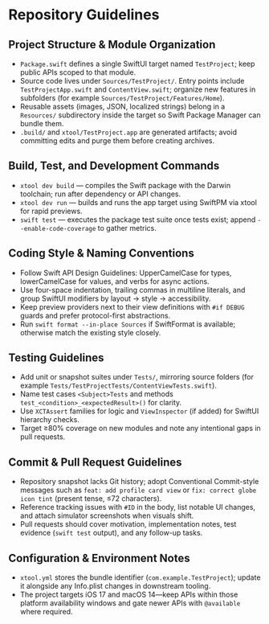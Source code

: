 # Repository Guidelines

## Project Structure & Module Organization
- `Package.swift` defines a single SwiftUI target named `TestProject`; keep public APIs scoped to that module.
- Source code lives under `Sources/TestProject/`. Entry points include `TestProjectApp.swift` and `ContentView.swift`; organize new features in subfolders (for example `Sources/TestProject/Features/Home`).
- Reusable assets (images, JSON, localized strings) belong in a `Resources/` subdirectory inside the target so Swift Package Manager can bundle them.
- `.build/` and `xtool/TestProject.app` are generated artifacts; avoid committing edits and purge them before creating archives.

## Build, Test, and Development Commands
- `xtool dev build` — compiles the Swift package with the Darwin toolchain; run after dependency or API changes.
- `xtool dev run` — builds and runs the app target using SwiftPM via xtool for rapid previews.
- `swift test` — executes the package test suite once tests exist; append `--enable-code-coverage` to gather metrics.

## Coding Style & Naming Conventions
- Follow Swift API Design Guidelines: UpperCamelCase for types, lowerCamelCase for values, and verbs for async actions.
- Use four-space indentation, trailing commas in multiline literals, and group SwiftUI modifiers by layout → style → accessibility.
- Keep preview providers next to their view definitions with `#if DEBUG` guards and prefer protocol-first abstractions.
- Run `swift format --in-place Sources` if SwiftFormat is available; otherwise match the existing style closely.

## Testing Guidelines
- Add unit or snapshot suites under `Tests/`, mirroring source folders (for example `Tests/TestProjectTests/ContentViewTests.swift`).
- Name test cases `<Subject>Tests` and methods `test_<condition>_<expectedResult>()` for clarity.
- Use `XCTAssert` families for logic and `ViewInspector` (if added) for SwiftUI hierarchy checks.
- Target ≥80% coverage on new modules and note any intentional gaps in pull requests.

## Commit & Pull Request Guidelines
- Repository snapshot lacks Git history; adopt Conventional Commit-style messages such as `feat: add profile card view` or `fix: correct globe icon tint` (present tense, ≤72 characters).
- Reference tracking issues with `#ID` in the body, list notable UI changes, and attach simulator screenshots when visuals shift.
- Pull requests should cover motivation, implementation notes, test evidence (`swift test` output), and any follow-up tasks.

## Configuration & Environment Notes
- `xtool.yml` stores the bundle identifier (`com.example.TestProject`); update it alongside any Info.plist changes in downstream tooling.
- The project targets iOS 17 and macOS 14—keep APIs within those platform availability windows and gate newer APIs with `@available` where required.

